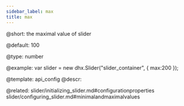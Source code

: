 ```yaml
---
sidebar_label: max
title: max
---          
```


@short: 
the maximal value of slider


@default:
100


@type: number

@example: 
var slider = new dhx.Slider("slider_container", { 
    max:200
});


@template:	api_config
@descr: 


@related: slider/initializing_slider.md#configurationproperties
slider/configuring_slider.md#minimalandmaximalvalues